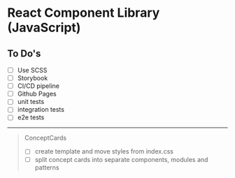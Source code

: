 # React Component Library (JavaScript)

## To Do's
- [ ] Use SCSS
- [ ] Storybook
- [ ] CI/CD pipeline
- [ ] Github Pages
- [ ] unit tests
- [ ] integration tests
- [ ] e2e tests
---
> ConceptCards
> - [ ] create template and move styles from index.css
> - [ ] split concept cards into separate components, modules and patterns